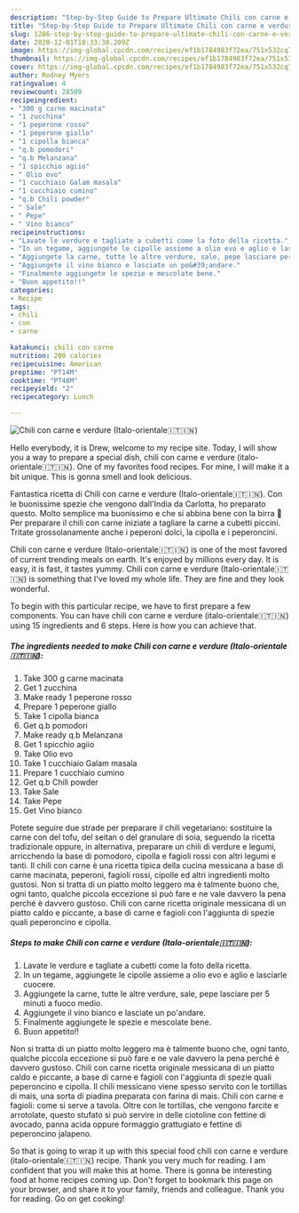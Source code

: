 ```yaml
---
description: "Step-by-Step Guide to Prepare Ultimate Chili con carne e verdure (Italo-orientale🇮🇹🇮🇳)"
title: "Step-by-Step Guide to Prepare Ultimate Chili con carne e verdure (Italo-orientale🇮🇹🇮🇳)"
slug: 1286-step-by-step-guide-to-prepare-ultimate-chili-con-carne-e-verdure-italo-orientale
date: 2020-12-01T18:33:38.209Z
image: https://img-global.cpcdn.com/recipes/ef1b1784983f72ea/751x532cq70/chili-con-carne-e-verdure-italo-orientale🇮🇹🇮🇳-recipe-main-photo.jpg
thumbnail: https://img-global.cpcdn.com/recipes/ef1b1784983f72ea/751x532cq70/chili-con-carne-e-verdure-italo-orientale🇮🇹🇮🇳-recipe-main-photo.jpg
cover: https://img-global.cpcdn.com/recipes/ef1b1784983f72ea/751x532cq70/chili-con-carne-e-verdure-italo-orientale🇮🇹🇮🇳-recipe-main-photo.jpg
author: Rodney Myers
ratingvalue: 4
reviewcount: 28589
recipeingredient:
- "300 g carne macinata"
- "1 zucchina"
- "1 peperone rosso"
- "1 peperone giallo"
- "1 cipolla bianca"
- "q.b pomodori"
- "q.b Melanzana"
- "1 spicchio agiio"
- " Olio evo"
- "1 cucchiaio Galam masala"
- "1 cucchiaio cumino"
- "q.b Chili powder"
- " Sale"
- " Pepe"
- " Vino bianco"
recipeinstructions:
- "Lavate le verdure e tagliate a cubetti come la foto della ricetta."
- "In un tegame, aggiungete le cipolle assieme a olio evo e aglio e lasciarle cuocere."
- "Aggiungete la carne, tutte le altre verdure, sale, pepe lasciare per 5 minuti a fuoco medio."
- "Aggiungete il vino bianco e lasciate un po&#39;andare."
- "Finalmente aggiungete le spezie e mescolate bene."
- "Buon appetito!!"
categories:
- Recipe
tags:
- chili
- con
- carne

katakunci: chili con carne 
nutrition: 200 calories
recipecuisine: American
preptime: "PT14M"
cooktime: "PT48M"
recipeyield: "2"
recipecategory: Lunch

---
```



![Chili con carne e verdure (Italo-orientale🇮🇹🇮🇳)](https://img-global.cpcdn.com/recipes/ef1b1784983f72ea/751x532cq70/chili-con-carne-e-verdure-italo-orientale🇮🇹🇮🇳-recipe-main-photo.jpg)

Hello everybody, it is Drew, welcome to my recipe site. Today, I will show you a way to prepare a special dish, chili con carne e verdure (italo-orientale🇮🇹🇮🇳). One of my favorites food recipes. For mine, I will make it a bit unique. This is gonna smell and look delicious.

Fantastica ricetta di Chili con carne e verdure (Italo-orientale🇮🇹🇮🇳). Con le buonissime spezie che vengono dall&#39;India da Carlotta, ho preparato questo. Molto semplice ma buonissimo e che si abbina bene con la birra 🍻 Per preparare il chili con carne iniziate a tagliare la carne a cubetti piccini. Tritate grossolanamente anche i peperoni dolci, la cipolla e i peperoncini.

Chili con carne e verdure (Italo-orientale🇮🇹🇮🇳) is one of the most favored of current trending meals on earth. It's enjoyed by millions every day. It is easy, it is fast, it tastes yummy. Chili con carne e verdure (Italo-orientale🇮🇹🇮🇳) is something that I've loved my whole life. They are fine and they look wonderful.


To begin with this particular recipe, we have to first prepare a few components. You can have chili con carne e verdure (italo-orientale🇮🇹🇮🇳) using 15 ingredients and 6 steps. Here is how you can achieve that.

<!--inarticleads1-->

##### The ingredients needed to make Chili con carne e verdure (Italo-orientale🇮🇹🇮🇳):

1. Take 300 g carne macinata
1. Get 1 zucchina
1. Make ready 1 peperone rosso
1. Prepare 1 peperone giallo
1. Take 1 cipolla bianca
1. Get q.b pomodori
1. Make ready q.b Melanzana
1. Get 1 spicchio agiio
1. Take  Olio evo
1. Take 1 cucchiaio Galam masala
1. Prepare 1 cucchiaio cumino
1. Get q.b Chili powder
1. Take  Sale
1. Take  Pepe
1. Get  Vino bianco


Potete seguire due strade per preparare il chili vegetariano: sostituire la carne con del tofu, del seitan o del granulare di soia, seguendo la ricetta tradizionale oppure, in alternativa, preparare un chili di verdure e legumi, arricchendo la base di pomodoro, cipolla e fagioli rossi con altri legumi e tanti. Il chili con carne è una ricetta tipica della cucina messicana a base di carne macinata, peperoni, fagioli rossi, cipolle ed altri ingredienti molto gustosi. Non si tratta di un piatto molto leggero ma è talmente buono che, ogni tanto, qualche piccola eccezione si può fare e ne vale davvero la pena perché è davvero gustoso. Chili con carne ricetta originale messicana di un piatto caldo e piccante, a base di carne e fagioli con l&#39;aggiunta di spezie quali peperoncino e cipolla. 

<!--inarticleads2-->

##### Steps to make Chili con carne e verdure (Italo-orientale🇮🇹🇮🇳):

1. Lavate le verdure e tagliate a cubetti come la foto della ricetta.
1. In un tegame, aggiungete le cipolle assieme a olio evo e aglio e lasciarle cuocere.
1. Aggiungete la carne, tutte le altre verdure, sale, pepe lasciare per 5 minuti a fuoco medio.
1. Aggiungete il vino bianco e lasciate un po&#39;andare.
1. Finalmente aggiungete le spezie e mescolate bene.
1. Buon appetito!!


Non si tratta di un piatto molto leggero ma è talmente buono che, ogni tanto, qualche piccola eccezione si può fare e ne vale davvero la pena perché è davvero gustoso. Chili con carne ricetta originale messicana di un piatto caldo e piccante, a base di carne e fagioli con l&#39;aggiunta di spezie quali peperoncino e cipolla. Il chili messicano viene spesso servito con le tortillas di mais, una sorta di piadina preparata con farina di mais. Chili con carne e fagioli: come si serve a tavola. Oltre con le tortillas, che vengono farcite e arrotolate, questo stufato si può servire in delle ciotoline con fettine di avocado, panna acida oppure formaggio grattugiato e fettine di peperoncino jalapeno. 

So that is going to wrap it up with this special food chili con carne e verdure (italo-orientale🇮🇹🇮🇳) recipe. Thank you very much for reading. I am confident that you will make this at home. There is gonna be interesting food at home recipes coming up. Don't forget to bookmark this page on your browser, and share it to your family, friends and colleague. Thank you for reading. Go on get cooking!
